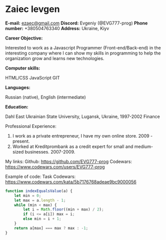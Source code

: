 # Zaiec Ievgen
**E-mail:** ezaec@gmail.com
**Discord:** Evgeniy (@EVG777-prog)
**Phone number:** +380504763340
**Address:** Ukraine, Kiyv

**Career Objective:**

Interested to work as a Javascript Programmer (Front-end/Back-end) in the interesting company where I can show my skills in programming to help the organization grow and learns new technologies.

**Computer skills:**

HTML/CSS
JavaScript
GIT

**Languages:**

Russian (native), English (intermediate)

**Education:**

Dahl East Ukrainian State University, Lugansk, Ukraine, 1997-2002
Finance

Professional Experience:
1. I work as a private entrepreneur, I have my own online store. 2009 - present.
2. Worked at Kreditprombank as a credit expert for small and medium-sized businesses. 2007-2009.

My links:
Github: https://github.com/EVG777-prog
Codewars: https://www.codewars.com/users/EVG777-prog

Example of code:
Task Codewars: https://www.codewars.com/kata/5b7176768adeae9bc9000056

``` JavaScript
function indexEqualsValue(a) {
    let min = 0;
    let max = a.length - 1;
    while (min < max) {
        let i = Math.floor((min + max) / 2);
        if (i <= a[i]) max = i;
        else min = i + 1;
    }
    return a[max] === max ? max : -1;
}
```